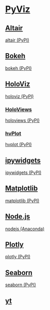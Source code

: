 # [PyViz](https://pyviz.org)

## [Altair](https://altair-viz.github.io)
[altair (PyPI)](https://pypi.org/project/altair/)<br>

## [Bokeh](https://bokeh.org)
[bokeh (PyPI)](https://pypi.org/project/bokeh/)<br>

## [HoloViz](https://holoviz.org)
[holoviz (PyPI)](https://pypi.org/project/holoviz/)<br>

### [HoloViews](https://holoviews.org)
[holoviews (PyPI)](https://pypi.org/project/holoviews/)<br>

### [hvPlot](https://hvplot.holoviz.org)
[hvplot (PyPI)](https://pypi.org/project/hvplot/)<br>

## [ipywidgets](https://github.com/jupyter-widgets/ipywidgets)
[ipywidgets (PyPI)](https://pypi.org/project/jupyterlab-widgets/)<br>

## [Matplotlib](https://matplotlib.org)
[matplotlib (PyPI)](https://pypi.org/project/matplotlib/)<br>

## [Node.js](https://nodejs.org/en/)
[nodejs (Anaconda)](https://anaconda.org/conda-forge/nodejs)<br>

## [Plotly](https://plotly.com/python/)
[plotly (PyPI)](https://pypi.org/project/plotly/)<br>

## [Seaborn](https://seaborn.pydata.org)
[seaborn (PyPI)](https://pypi.org/project/seaborn/)<br>

## [yt](https://yt-project.org)
